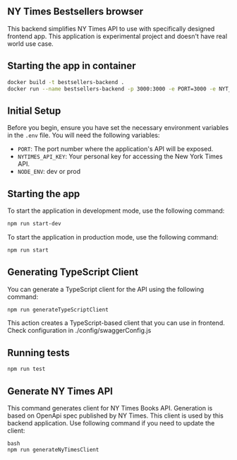 ## NY Times Bestsellers browser

This backend simplifies NY Times API to use with specifically designed frontend app.
This application is experimental project and doesn't have real world use case.

## Starting the app in container

```bash
docker build -t bestsellers-backend .
docker run --name bestsellers-backend -p 3000:3000 -e PORT=3000 -e NYT_API_KEY=[your_api_key] bestsellers-backend
```

## Initial Setup

Before you begin, ensure you have set the necessary environment variables in the `.env` file. You will need the following variables:

- `PORT`: The port number where the application's API will be exposed.
- `NYTIMES_API_KEY`: Your personal key for accessing the New York Times API.
- `NODE_ENV`: dev or prod

## Starting the app

To start the application in development mode, use the following command:

```bash
npm run start-dev
```

To start the application in production mode, use the following command:

```bash
npm run start
```

## Generating TypeScript Client

You can generate a TypeScript client for the API using the following command:

```bash
npm run generateTypeScriptClient
```

This action creates a TypeScript-based client that you can use in frontend. Check configuration in ./config/swaggerConfig.js

## Running tests

```bash
npm run test
```

## Generate NY Times API

This command generates client for NY Times Books API. Generation is based on OpenApi spec published by NY Times.
This client is used by this backend application. Use following command if you need to update the client:

```
bash
npm run generateNyTimesClient
```
